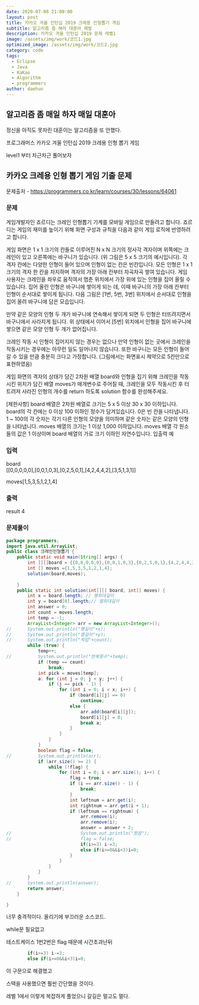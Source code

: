 ```yaml
---
date: 2020-07-08 21:00:00
layout: post
title: 카카오 겨울 인턴십 2019 크레용 인형뽑기 게임
subtitle: 알고리즘 좀 해라 대훈아 제발
description: 카카오 겨울 인턴십 2019 문제 레벨1
image: /assets/img/work/코드1.jpg
optimized_image: /assets/img/work/코드2.jpg
category: code
tags:
  - Eclipse
  - Java
  - KaKao
  - Algorithm
  - programmers
author: daehun
---
```



## 알고리즘 좀 매일 하자 매일 대훈아

정신을 아직도 못차린 대훈이는 알고리즘을 또 안했다.

프로그래머스 카카오 겨울 인턴십 2019 크레용 인형 뽑기 게임

level1 부터 차근차근 풀어보자

## 카카오 크레용 인형 뽑기 게임 기출 문제
문제출저 - https://programmers.co.kr/learn/courses/30/lessons/64061

### 문제
게임개발자인 죠르디는 크레인 인형뽑기 기계를 모바일 게임으로 만들려고 합니다.
죠르디는 게임의 재미를 높이기 위해 화면 구성과 규칙을 다음과 같이 게임 로직에 반영하려고 합니다.

게임 화면은 1 x 1 크기의 칸들로 이루어진 N x N 크기의 정사각 격자이며 위쪽에는 크레인이 있고 오른쪽에는 바구니가 있습니다. (위 그림은 5 x 5 크기의 예시입니다). 각 격자 칸에는 다양한 인형이 들어 있으며 인형이 없는 칸은 빈칸입니다. 모든 인형은 1 x 1 크기의 격자 한 칸을 차지하며 격자의 가장 아래 칸부터 차곡차곡 쌓여 있습니다. 게임 사용자는 크레인을 좌우로 움직여서 멈춘 위치에서 가장 위에 있는 인형을 집어 올릴 수 있습니다. 집어 올린 인형은 바구니에 쌓이게 되는 데, 이때 바구니의 가장 아래 칸부터 인형이 순서대로 쌓이게 됩니다. 다음 그림은 [1번, 5번, 3번] 위치에서 순서대로 인형을 집어 올려 바구니에 담은 모습입니다.

만약 같은 모양의 인형 두 개가 바구니에 연속해서 쌓이게 되면 두 인형은 터뜨려지면서 바구니에서 사라지게 됩니다. 위 상태에서 이어서 [5번] 위치에서 인형을 집어 바구니에 쌓으면 같은 모양 인형 두 개가 없어집니다.

크레인 작동 시 인형이 집어지지 않는 경우는 없으나 만약 인형이 없는 곳에서 크레인을 작동시키는 경우에는 아무런 일도 일어나지 않습니다. 또한 바구니는 모든 인형이 들어갈 수 있을 만큼 충분히 크다고 가정합니다. (그림에서는 화면표시 제약으로 5칸만으로 표현하였음)

게임 화면의 격자의 상태가 담긴 2차원 배열 board와 인형을 집기 위해 크레인을 작동시킨 위치가 담긴 배열 moves가 매개변수로 주어질 때, 크레인을 모두 작동시킨 후 터트려져 사라진 인형의 개수를 return 하도록 solution 함수를 완성해주세요.


[제한사항]
board 배열은 2차원 배열로 크기는 5 x 5 이상 30 x 30 이하입니다.
board의 각 칸에는 0 이상 100 이하인 정수가 담겨있습니다.
0은 빈 칸을 나타냅니다.
1 ~ 100의 각 숫자는 각기 다른 인형의 모양을 의미하며 같은 숫자는 같은 모양의 인형을 나타냅니다.
moves 배열의 크기는 1 이상 1,000 이하입니다.
moves 배열 각 원소들의 값은 1 이상이며 board 배열의 가로 크기 이하인 자연수입니다.
입출력 예

### 입력
board		
[[0,0,0,0,0],[0,0,1,0,3],[0,2,5,0,1],[4,2,4,4,2],[3,5,1,3,1]]	

moves[1,5,3,5,1,2,1,4]	


### 출력
result
4

### 문제풀이

```java
package programmers;
import java.util.ArrayList;
public class 크레인인형뽑기 {
	public static void main(String[] args) {
		int [][]board = {{0,0,0,0,0},{0,0,1,0,3},{0,2,5,0,1},{4,2,4,4,2},{3,5,1,3,1}};
		int [] moves ={1,5,3,5,1,2,1,4};
		solution(board,moves);
	
	}
	public static int solution(int[][] board, int[] moves) {
		int x = board.length; // 행최대길이
		int y = board[0].length;// 열최대길이
		int answer = 0;
		int count = moves.length;
		int temp = -1;
		ArrayList<Integer> arr = new ArrayList<Integer>();
//		System.out.println("행길이"+x);
//		System.out.println("열길이"+y);
//		System.out.println("픽업"+count);
		while (true) {
			temp++;
//			System.out.println("반복횟수"+temp);
			if (temp == count)
				break;
			int pick = moves[temp];
			a: for (int j = 0; j < y; j++) {
				if (j == pick - 1) {
					for (int i = 0; i < x; i++) {
						if (board[i][j] == 0)
							continue;
						else {
							arr.add(board[i][j]);
							board[i][j] = 0;
							break a;
						}
					}
				}
			}
			boolean flag = false;
//			System.out.println(arr);
			if (arr.size() >= 2) {
				while (!flag) {
					for (int i = 0; i < arr.size(); i++) {
						flag = true;
						if (i == arr.size() - 1) {
							break;
						}
						int leftnum = arr.get(i);
						int rightnum = arr.get(i + 1);
						if (leftnum == rightnum) {
							arr.remove(i);
							arr.remove(i);
							answer = answer + 2;
//							System.out.println("왔음");
//							flag = false;
							if(i>=3) i-=3;
							else if(i>=0&&i<3)i=0;
						}
					}
				}
			}
		}
//		System.out.println(answer);		
		return answer;
	}

}

```

너무 충격적이다. 올리기에 부끄러운 소스코드.

while문 필요없고

테스트케이스 1번2번은 flag 때문에 시간초과난뒤 

```java
		if(i>=3) i-=3;
		else if(i>=0&&i<3)i=0;
```
이 구문으로 해결했고

스택을 사용했으면 훨씬 간단했을 것이다.

레벨 1에서 이렇게 복잡하게 풀었으니 갈길은 멀고도 멀다.